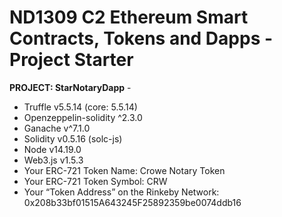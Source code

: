 # ND1309 C2 Ethereum Smart Contracts, Tokens and Dapps - Project Starter 
**PROJECT: StarNotaryDapp** -
* Truffle v5.5.14 (core: 5.5.14)
* Openzeppelin-solidity ^2.3.0
* Ganache v^7.1.0
* Solidity v0.5.16 (solc-js)
* Node v14.19.0
* Web3.js v1.5.3
* Your ERC-721 Token Name: Crowe Notary Token
* Your ERC-721 Token Symbol: CRW
* Your “Token Address” on the Rinkeby Network: 0x208b33bf01515A643245F25892359be0074ddb16

